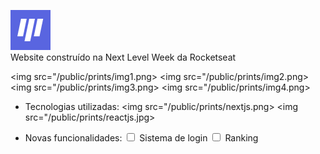 ![alt Logo](https://github.com/SirGuiL/moveit/blob/main/public/favicon.png?raw=true) </br>
Website construído na Next Level Week da Rocketseat 

<img src="/public/prints/img1.png>
<img src="/public/prints/img2.png>
<img src="/public/prints/img3.png>
<img src="/public/prints/img4.png>

- Tecnologias utilizadas:
<img src="/public/prints/nextjs.png>
<img src="/public/prints/reactjs.jpg>

- Novas funcionalidades:
<input type="checkbox"> Sistema de login
<input type="checkbox"> Ranking
